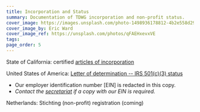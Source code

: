 ```yaml
---
title: Incorporation and Status
summary: Documentation of TDWG incorporation and non-profit status.
cover_image: https://images.unsplash.com/photo-1498936178812-4b2e558d2937
cover_image_by: Eric Ward
cover_image_ref: https://unsplash.com/photos/qFAEHxevxVE
tags: 
page_order: 5
---
```


State of California: certified [articles of incorporation]({filename}tdwg_ca_nonprofit_incorporation.pdf)

United States of America: [Letter of determination -- IRS 501(c)(3) status]({filename}tdwg_irs_det_501c3_no-ein.pdf)  
* Our employer identification number \[EIN\] is redacted in this copy. 
* _Contact the [secretariat](mailto:secretariat@tdwg.org) if a copy with our EIN is required._

Netherlands:  Stichting (non-profit) registration (coming)

